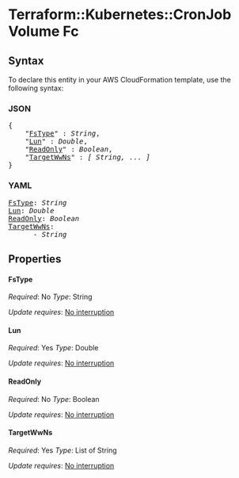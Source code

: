 # Terraform::Kubernetes::CronJob Volume Fc

## Syntax

To declare this entity in your AWS CloudFormation template, use the following syntax:

### JSON

<pre>
{
    "<a href="#fstype" title="FsType">FsType</a>" : <i>String</i>,
    "<a href="#lun" title="Lun">Lun</a>" : <i>Double</i>,
    "<a href="#readonly" title="ReadOnly">ReadOnly</a>" : <i>Boolean</i>,
    "<a href="#targetwwns" title="TargetWwNs">TargetWwNs</a>" : <i>[ String, ... ]</i>
}
</pre>

### YAML

<pre>
<a href="#fstype" title="FsType">FsType</a>: <i>String</i>
<a href="#lun" title="Lun">Lun</a>: <i>Double</i>
<a href="#readonly" title="ReadOnly">ReadOnly</a>: <i>Boolean</i>
<a href="#targetwwns" title="TargetWwNs">TargetWwNs</a>: <i>
      - String</i>
</pre>

## Properties

#### FsType

_Required_: No
_Type_: String

_Update requires_: [No interruption](https://docs.aws.amazon.com/AWSCloudFormation/latest/UserGuide/using-cfn-updating-stacks-update-behaviors.html#update-no-interrupt)

#### Lun

_Required_: Yes
_Type_: Double

_Update requires_: [No interruption](https://docs.aws.amazon.com/AWSCloudFormation/latest/UserGuide/using-cfn-updating-stacks-update-behaviors.html#update-no-interrupt)

#### ReadOnly

_Required_: No
_Type_: Boolean

_Update requires_: [No interruption](https://docs.aws.amazon.com/AWSCloudFormation/latest/UserGuide/using-cfn-updating-stacks-update-behaviors.html#update-no-interrupt)

#### TargetWwNs

_Required_: Yes
_Type_: List of String

_Update requires_: [No interruption](https://docs.aws.amazon.com/AWSCloudFormation/latest/UserGuide/using-cfn-updating-stacks-update-behaviors.html#update-no-interrupt)

